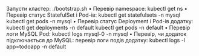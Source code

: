 Запусти кластер:
./bootstrap.sh
	•	Перевір namespace:
kubectl get ns
	•	Перевір статус StatefulSet і Pod-ів:
kubectl get statefulsets -n mysql
kubectl get pods -n mysql
	•	Перевір статус Deployment і Pod-ів додатку:
kubectl get deployments -n default
kubectl get pods -n default
	•	Перевір логи MySQL Pod:
kubectl logs mysql-0 -n mysql
	•	Перевір, чи додаток підключається до MySQL: перевір логи подів додатку:
kubectl logs -l app=todoapp -n default